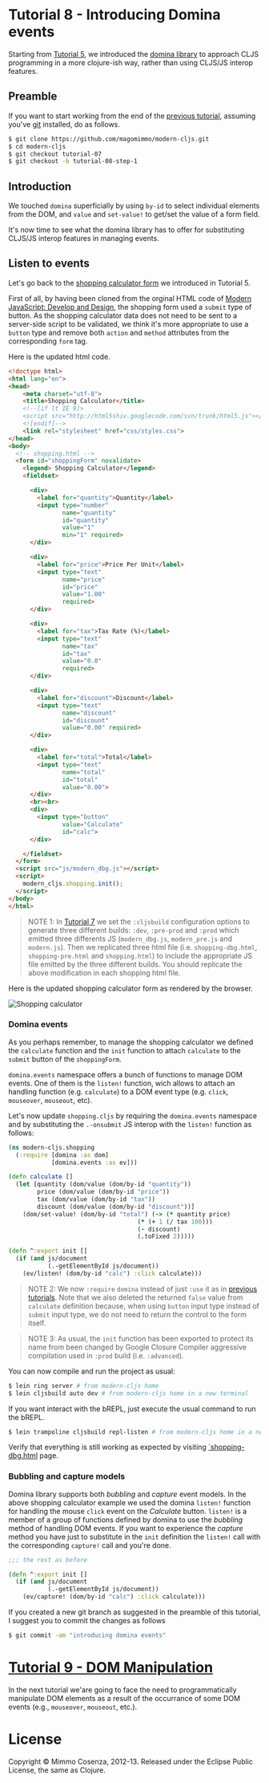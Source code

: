 # Tutorial 8 - Introducing Domina events

Starting from [Tutorial 5][1], we introduced the [domina library][2] to
approach CLJS programming in a more clojure-ish way, rather than
using CLJS/JS interop features.

## Preamble

If you want to start working from the end of the [previous tutorial][5],
assuming you've [git][10] installed, do as follows.

```bash
$ git clone https://github.com/magomimmo/modern-cljs.git
$ cd modern-cljs
$ git checkout tutorial-07
$ git checkout -b tutorial-08-step-1
```

## Introduction

We touched `domina` superficially by using `by-id` to select individual
elements from the DOM, and `value` and `set-value!` to get/set the value of a
form field.

It's now time to see what the domina library has to offer for substituting
CLJS/JS interop features in managing events.

## Listen to events

Let's go back to the [shopping calculator form][3] we introduced in
Tutorial 5.

First of all, by having been cloned from the orginal HTML code of
[Modern JavaScript: Develop and Design][4], the shopping form used a
`submit` type of button. As the shopping calculator data does not need to
be sent to a server-side script to be validated, we think it's more
appropriate to use a `button` type and remove both `action` and
`method` attributes from the corresponding `form` tag.

Here is the updated html code.

```html
<!doctype html>
<html lang="en">
<head>
    <meta charset="utf-8">
    <title>Shopping Calculator</title>
    <!--[if lt IE 9]>
    <script src="http://html5shiv.googlecode.com/svn/trunk/html5.js"></script>
    <![endif]-->
    <link rel="stylesheet" href="css/styles.css">
</head>
<body>
  <!-- shopping.html -->
  <form id="shoppingForm" novalidate>
    <legend> Shopping Calculator</legend>
    <fieldset>

      <div>
        <label for="quantity">Quantity</label>
        <input type="number"
               name="quantity"
               id="quantity"
               value="1"
               min="1" required>
      </div>

      <div>
        <label for="price">Price Per Unit</label>
        <input type="text"
               name="price"
               id="price"
               value="1.00"
               required>
      </div>

      <div>
        <label for="tax">Tax Rate (%)</label>
        <input type="text"
               name="tax"
               id="tax"
               value="0.0"
               required>
      </div>

      <div>
        <label for="discount">Discount</label>
        <input type="text"
               name="discount"
               id="discount"
               value="0.00" required>
      </div>

      <div>
        <label for="total">Total</label>
        <input type="text"
               name="total"
               id="total"
               value="0.00">
      </div>
      <br><br>
      <div>
        <input type="button"
               value="Calculate"
               id="calc">
      </div>

    </fieldset>
  </form>
  <script src="js/modern_dbg.js"></script>
  <script>
    modern_cljs.shopping.init();
  </script>
</body>
</html>
```

> NOTE 1: In [Tutorial 7][5] we set the `:cljsbuild` configuration options
> to generate three different builds: `:dev`, `:pre-prod` and `:prod`
> which emitted three differents JS (`modern_dbg.js`,
> `modern_pre.js` and `modern.js`). Then we replicated three html file
> (i.e. `shopping-dbg.html`, `shopping-pre.html` and `shopping.html`)
> to include the appropriate JS file emitted by the three different
> builds.  You should replicate the above modification in each
> shopping html file.

Here is the updated shopping calculator form as rendered by the browser.

![Shopping calculator][6]

### Domina events

As you perhaps remember, to manage the shopping calculator we defined
the `calculate` function and the `init` function to attach `calculate`
to the `submit` button of the `shoppingForm`.

`domina.events` namespace offers a bunch of functions to manage DOM
events. One of them is the `listen!` function, wich allows to attach
an handling function (e.g. `calculate`) to a DOM event type
(e.g. `click`, `mouseover`, `mouseout`, etc). 

Let's now update `shopping.cljs` by requiring the `domina.events`
namespace and by substituting the `.-onsubmit` JS interop with the
`listen!` function as follows:

```clojure
(ns modern-cljs.shopping
  (:require [domina :as dom]
            [domina.events :as ev]))

(defn calculate []
  (let [quantity (dom/value (dom/by-id "quantity"))
        price (dom/value (dom/by-id "price"))
        tax (dom/value (dom/by-id "tax"))
        discount (dom/value (dom/by-id "discount"))]
    (dom/set-value! (dom/by-id "total") (-> (* quantity price)
                                    (* (+ 1 (/ tax 100)))
                                    (- discount)
                                    (.toFixed 2)))))

(defn ^:export init []
  (if (and js/document
           (.-getElementById js/document))
    (ev/listen! (dom/by-id "calc") :click calculate)))
```

> NOTE 2: We now `:require` `domina` instead of just `:use` it as in
> [previous tutorials][7]. Note that we also deleted the returned
> `false` value from `calculate` definition because, when using
> `button` input type instead of `submit` input type, we do not need to
> return the control to the form itself.

> NOTE 3: As usual, the `init` function has been exported to protect its
> name from been changed by Google Closure Compiler aggressive compilation
> used in `:prod` build (i.e. `:advanced`).

You can now compile and run the project as usual:

```bash
$ lein ring server # from modern-cljs home
$ lein cljsbuild auto dev # from modern-cljs home in a new terminal
```

If you want interact with the bREPL, just execute the usual command to
run the bREPL.

```bash
$ lein trampoline cljsbuild repl-listen # from modern-cljs home in a new terminal
```

Verify that everything is still working as expected by visiting
[`shopping-dbg.html][8] page.

### Bubbling and capture models

Domina library supports both *bubbling* and *capture* event models. In
the above shopping calculator example we used the domina `listen!`
function for handling the mouse `click` event on the *Calculate*
button. `listen!` is a member of a group of functions defined by domina
to use the *bubbling* method of handling DOM events. If you want to
experience the *capture* method you have just to substitute in the
`init` definition the `listen!` call with the corresponding `capture!`
call and you're done.

```clojure
;;; the rest as before

(defn ^:export init []
  (if (and js/document
           (.-getElementById js/document))
    (ev/capture! (dom/by-id "calc") :click calculate)))
```

If you created a new git branch as suggested in the preamble of this
tutorial, I suggest you to commit the changes as follows

```bash
$ git commit -am "introducing domina events"
```

# [Tutorial 9 - DOM Manipulation][9]

In the next tutorial we'are going to face the need to programmatically
manipulate DOM elements as a result of the occurrance of some DOM
events (e.g., `mouseover`, `mouseout`, etc.).

# License

Copyright © Mimmo Cosenza, 2012-13. Released under the Eclipse Public
License, the same as Clojure.

[1]: https://github.com/magomimmo/modern-cljs/blob/master/doc/tutorial-05.md
[2]: https://github.com/levand/domina
[3]: https://github.com/magomimmo/modern-cljs/blob/master/doc/tutorial-05.md#shopping-calculator-sample
[4]: http://www.larryullman.com/books/modern-javascript-develop-and-design/
[5]: https://github.com/magomimmo/modern-cljs/blob/master/doc/tutorial-07.md
[6]: https://raw.github.com/magomimmo/modern-cljs/master/doc/images/shopping-reviewed.png
[7]: https://github.com/magomimmo/modern-cljs/blob/master/doc/tutorial-05.md#modify-validate-form
[8]: http://localhost:3000/shopping-dbg.html
[9]: https://github.com/magomimmo/modern-cljs/blob/master/doc/tutorial-09.md
[10]: https://help.github.com/articles/set-up-git
